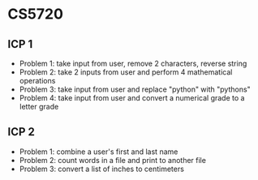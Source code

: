 # CS5720

## ICP 1
- Problem 1: take input from user, remove 2 characters, reverse string
- Problem 2: take 2 inputs from user and perform 4 mathematical operations
- Problem 3: take input from user and replace "python" with "pythons"
- Problem 4: take input from user and convert a numerical grade to a letter grade

## ICP 2
- Problem 1: combine a user's first and last name
- Problem 2: count words in a file and print to another file
- Problem 3: convert a list of inches to centimeters